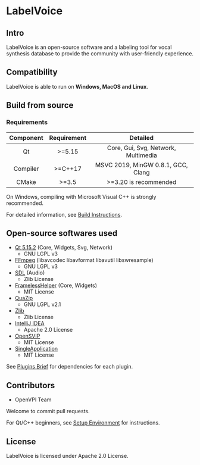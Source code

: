# LabelVoice

## Intro

LabelVoice is an open-source software and a labeling tool for vocal synthesis database to provide the community with user-friendly experience.

## Compatibility

LabelVoice is able to run on **Windows, MacOS and Linux**.


## Build from source

### Requirements

| Component  | Requirement | Detailed |
| :----:     | :----:      | :----:   |
| Qt         | >=5.15    | Core, Gui, Svg, Network, Multimedia    |
| Compiler      | >=C++17       | MSVC 2019, MinGW 0.8.1, GCC, Clang   |
| CMake      |  >=3.5      | >=3.20 is recommended  |


On Windows, compiling with Microsoft Visual C++ is strongly recommended.

For detailed information, see [Build Instructions](./docs/build-instructions.md).


## Open-source softwares used

+ [Qt 5.15.2](https://www.qt.io/) (Core, Widgets, Svg, Network)
    + GNU LGPL v3
+ [FFmpeg](https://github.com/FFmpeg/FFmpeg) (libavcodec libavformat libavutil libswresample)
    + GNU LGPL v3
+ [SDL](https://github.com/libsdl-org/SDL) (Audio)
    + Zlib License
+ [FramelessHelper](https://github.com/wangwenx190/framelesshelper) (Core, Widgets)
    + MIT License
+ [QuaZip](https://github.com/stachenov/quazip)
    + GNU LGPL v2.1
+ [Zlib](http://www.zlib.net/)
    + Zlib License
+ [IntelliJ IDEA](https://github.com/JetBrains/intellij-community)
    + Apache 2.0 License
+ [OpenSVIP](https://github.com/yqzhishen/opensvip)
    + MIT License
+ [SingleApplication](https://github.com/itay-grudev/SingleApplication)
    + MIT License

See [Plugins Brief](./docs/plugins-brief.md) for dependencies for each plugin.

## Contributors

+ OpenVPI Team

Welcome to commit pull requests.

For Qt/C++ beginners, see [Setup Environment](./docs/setup-env.md) for instructions.

## License

LabelVoice is licensed under Apache 2.0 License.